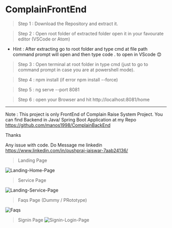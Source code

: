 # ComplainFrontEnd
> Step 1 : Download the Repository and extract it.

> Step 2 : Open root folder of extracted folder open it in your favourate editor (VSCode or Atom) 
* Hint : After extracting go to root folder and type cmd at file path command prompt will open and then type code . to open in VScode 😊
> Step 3 : Open terminal at root folder in type cmd (just to go to command prompt in case you are at powershell mode).

 >Step 4 : npm install (if error npm install --force) 

> Step 5 : ng serve --port 8081

> Step 6 : open your Browser and hit http://localhost:8081/home

-------------------------
Note : This project is only FrontEnd of Complain Raise System Project. You can find Backend in Java/ Spring Boot Application at my Repo https://github.com/manos1998/ComplainBackEnd

Thanks

Any issue with code. 
Do Message me linkedin https://www.linkedin.com/in/pushpraj-jaiswar-7aab24136/

> Landing Page

![Landing-Home-Page](https://user-images.githubusercontent.com/34706039/210081072-604a4d73-6f10-4909-8475-56745abfc947.png)

> Service Page

![Landing-Service-Page](https://user-images.githubusercontent.com/34706039/210081236-9d54c794-5f01-40ac-b856-544901330d88.png)

> Faqs Page (Dummy / PRototype)

![Faqs](https://user-images.githubusercontent.com/34706039/210081328-8ac732c9-ff45-4ce8-b85e-a576e7b0f0c8.png)

> Signin Page
![Signin-Login-Page](https://user-images.githubusercontent.com/34706039/210081615-01223909-8b0c-4d39-ae93-8eb826b3cc52.png)
